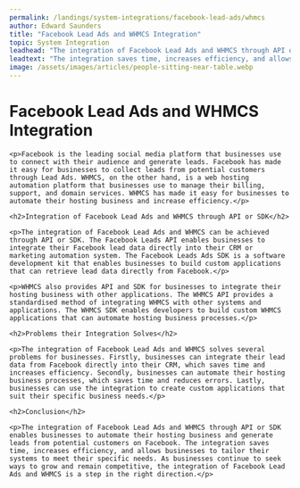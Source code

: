 ```yaml
---
permalink: /landings/system-integrations/facebook-lead-ads/whmcs
author: Edward Saunders
title: "Facebook Lead Ads and WHMCS Integration"
topic: System Integration
leadhead: "The integration of Facebook Lead Ads and WHMCS through API or SDK enables businesses to automate their hosting business and generate leads from potential customers on Facebook"
leadtext: "The integration saves time, increases efficiency, and allows businesses to tailor their systems to meet their specific needs. As businesses continue to seek ways to grow and remain competitive, the integration of Facebook Lead Ads and WHMCS is a step in the right direction."
image: /assets/images/articles/people-sitting-near-table.webp
---
```

<div class="arttext">
	<h1>Facebook Lead Ads and WHMCS Integration</h1>

	<p>Facebook is the leading social media platform that businesses use to connect with their audience and generate leads. Facebook has made it easy for businesses to collect leads from potential customers through Lead Ads. WHMCS, on the other hand, is a web hosting automation platform that businesses use to manage their billing, support, and domain services. WHMCS has made it easy for businesses to automate their hosting business and increase efficiency.</p>

	<h2>Integration of Facebook Lead Ads and WHMCS through API or SDK</h2>

	<p>The integration of Facebook Lead Ads and WHMCS can be achieved through API or SDK. The Facebook Leads API enables businesses to integrate their Facebook lead data directly into their CRM or marketing automation system. The Facebook Leads Ads SDK is a software development kit that enables businesses to build custom applications that can retrieve lead data directly from Facebook.</p>

	<p>WHMCS also provides API and SDK for businesses to integrate their hosting business with other applications. The WHMCS API provides a standardised method of integrating WHMCS with other systems and applications. The WHMCS SDK enables developers to build custom WHMCS applications that can automate hosting business processes.</p>

	<h2>Problems their Integration Solves</h2>

	<p>The integration of Facebook Lead Ads and WHMCS solves several problems for businesses. Firstly, businesses can integrate their lead data from Facebook directly into their CRM, which saves time and increases efficiency. Secondly, businesses can automate their hosting business processes, which saves time and reduces errors. Lastly, businesses can use the integration to create custom applications that suit their specific business needs.</p>

	<h2>Conclusion</h2>

	<p>The integration of Facebook Lead Ads and WHMCS through API or SDK enables businesses to automate their hosting business and generate leads from potential customers on Facebook. The integration saves time, increases efficiency, and allows businesses to tailor their systems to meet their specific needs. As businesses continue to seek ways to grow and remain competitive, the integration of Facebook Lead Ads and WHMCS is a step in the right direction.</p>

</div>